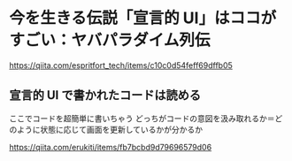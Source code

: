 # 今を生きる伝説「宣言的 UI」はココがすごい：ヤバパラダイム列伝

https://qiita.com/espritfort_tech/items/c10c0d54feff69dffb05

## 宣言的 UI で書かれたコードは読める

ここでコードを超簡単に書いちゃう
どっちがコードの意図を汲み取れるか＝どのように状態に応じて画面を更新しているかが分かるか

https://qiita.com/erukiti/items/fb7bcbd9d79696579d06
